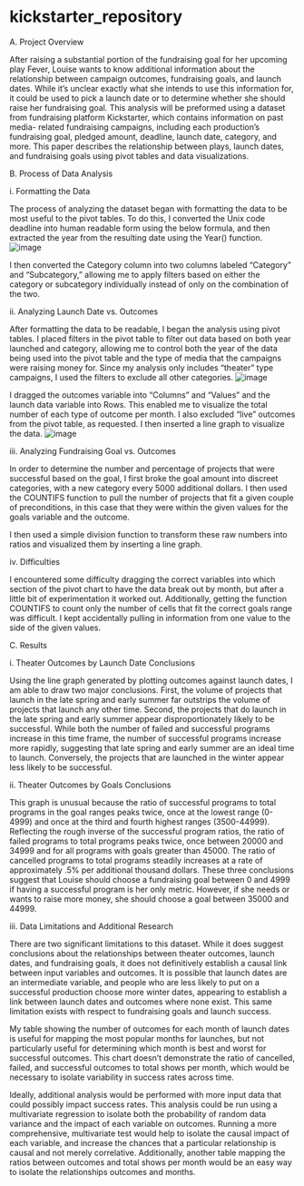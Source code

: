 # kickstarter_repository


A.	Project Overview

After raising a substantial portion of the fundraising goal for her upcoming play Fever, Louise wants to know additional information about the relationship between campaign outcomes, fundraising goals, and launch dates. While it’s unclear exactly what she intends to use this information for, it could be used to pick a launch date or to determine whether she should raise her fundraising goal. This analysis will be preformed using a dataset from fundraising platform Kickstarter, which contains information on past media- related fundraising campaigns, including each production’s fundraising goal, pledged amount, deadline, launch date, category, and more. This paper describes the relationship between plays, launch dates, and fundraising goals using pivot tables and data visualizations.

B.	Process of Data Analysis

i.	Formatting the Data

The process of analyzing the dataset began with formatting the data to be most useful to the pivot tables. To do this, I converted the Unix code deadline into human readable form using the below formula, and then extracted the year from the resulting date using the Year() function.
![image](https://user-images.githubusercontent.com/90073490/134060343-c4fe2d56-d4df-4f80-9177-ab52eaf13a42.png)

I then converted the Category column into two columns labeled “Category” and “Subcategory,” allowing me to apply filters based on either the category or subcategory individually instead of only on the combination of the two. 

ii.	Analyzing Launch Date vs. Outcomes

After formatting the data to be readable, I began the analysis using pivot tables. I placed filters in the pivot table to filter out data based on both year launched and category, allowing me to control both the year of the data being used into the pivot table and the type of media that the campaigns were raising money for. Since my analysis only includes “theater” type campaigns, I used the filters to exclude all other categories.
 ![image](https://user-images.githubusercontent.com/90073490/134060395-1b97c0b7-eb04-4590-91cf-8a98a426ddca.png)


I dragged the outcomes variable into “Columns” and “Values” and the launch data variable into Rows. This enabled me to visualize the total number of each type of outcome per month. I also excluded “live” outcomes from the pivot table, as requested. I then inserted a line graph to visualize the data.
![image](https://user-images.githubusercontent.com/90073490/134060441-d49a6755-8ed3-4865-a1f0-2f748b43f8ac.png)


iii.	Analyzing Fundraising Goal vs. Outcomes

In order to determine the number and percentage of projects that were successful based on the goal, I first broke the goal amount into discreet categories, with a new category every 5000 additional dollars. I then used the COUNTIFS function to pull the number of projects that fit a given couple of preconditions, in this case that they were within the given values for the goals variable and the outcome. 

 
I then used a simple division function to transform these raw numbers into ratios and visualized them by inserting a line graph.

iv.	Difficulties

I encountered some difficulty dragging the correct variables into which section of the pivot chart to have the data break out by month, but after a little bit of experimentation it worked out. Additionally, getting the function COUNTIFS to count only the number of cells that fit the correct goals range was difficult. I kept accidentally pulling in information from one value to the side of the given values.

C.	Results

i.	Theater Outcomes by Launch Date Conclusions

Using the line graph generated by plotting outcomes against launch dates, I am able to draw two major conclusions. First, the volume of projects that launch in the late spring and early summer far outstrips the volume of projects that launch any other time. Second, the projects that do launch in the late spring and early summer appear disproportionately likely to be successful. While both the number of failed and successful programs increase in this time frame, the number of successful programs increase more rapidly, suggesting that late spring and early summer are an ideal time to launch. Conversely, the projects that are launched in the winter appear less likely to be successful.

ii.	Theater Outcomes by Goals Conclusions

This graph is unusual because the ratio of successful programs to total programs in the goal ranges peaks twice, once at the lowest range (0-4999) and once at the third and fourth highest ranges (3500-44999). Reflecting the rough inverse of the successful program ratios, the ratio of failed programs to total programs peaks twice, once between 20000 and 34999 and for all programs with goals greater than 45000. The ratio of cancelled programs to total programs steadily increases at a rate of approximately .5% per additional thousand dollars. These three conclusions suggest that Louise should choose a fundraising goal between 0 and 4999 if having a successful program is her only metric. However, if she needs or wants to raise more money, she should choose a goal between 35000 and 44999.

iii.	Data Limitations and Additional Research

There are two significant limitations to this dataset. While it does suggest conclusions about the relationships between theater outcomes, launch dates, and fundraising goals, it does not definitively establish a causal link between input variables and outcomes. It is possible that launch dates are an intermediate variable, and people who are less likely to put on a successful production choose more winter dates, appearing to establish a link between launch dates and outcomes where none exist. This same limitation exists with respect to fundraising goals and launch success.

My table showing the number of outcomes for each month of launch dates is useful for mapping the most popular months for launches, but not particularly useful for determining which month is best and worst for successful outcomes. This chart doesn’t demonstrate the ratio of cancelled, failed, and successful outcomes to total shows per month, which would be necessary to isolate variability in success rates across time.

Ideally, additional analysis would be performed with more input data that could possibly impact success rates. This analysis could be run using a multivariate regression to isolate both the probability of random data variance and the impact of each variable on outcomes. Running a more comprehensive, multivariate test would help to isolate the causal impact of each variable, and increase the chances that a particular relationship is causal and not merely correlative. Additionally, another table mapping the ratios between outcomes and total shows per month would be an easy way to isolate the relationships outcomes and months.
